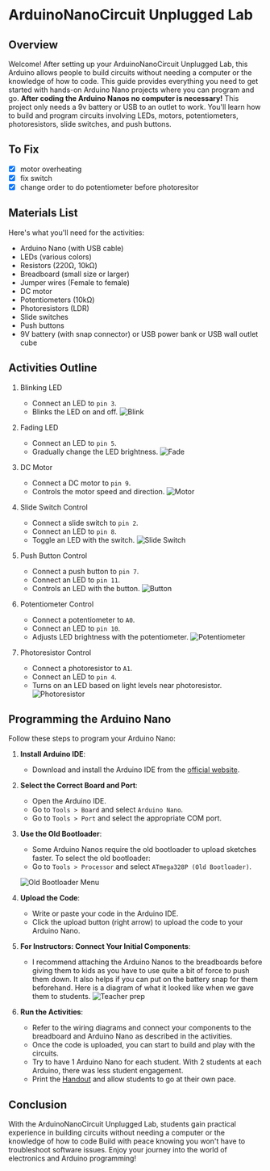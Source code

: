 # ArduinoNanoCircuit Unplugged Lab

## Overview

Welcome! After setting up your ArduinoNanoCircuit Unplugged Lab, this Arduino allows people to build circuits without needing a computer or the knowledge of how to code. This guide provides everything you need to get started with hands-on Arduino Nano projects where you can program and go. **After coding the Arduino Nanos no computer is necessary!** This project only needs a 9v battery or USB to an outlet to work. You'll learn how to build and program circuits involving LEDs, motors, potentiometers, photoresistors, slide switches, and push buttons.

## To Fix

- [x] motor overheating
- [x] fix switch
- [x] change order to do potentiometer before photoresitor

## Materials List

Here's what you'll need for the activities:

- Arduino Nano (with USB cable)
- LEDs (various colors)
- Resistors (220Ω, 10kΩ)
- Breadboard (small size or larger)
- Jumper wires (Female to female)
- DC motor
- Potentiometers (10kΩ)
- Photoresistors (LDR)
- Slide switches
- Push buttons
- 9V battery (with snap connector) or USB power bank or USB wall outlet cube

## Activities Outline

1. Blinking LED

   - Connect an LED to `pin 3`.
   - Blinks the LED on and off.
   ![Blink](led_basic_nano_bb.png)

1. Fading LED

   - Connect an LED to `pin 5`.
   - Gradually change the LED brightness.
   ![Fade](fade_nano_bb.png)

1. DC Motor

   - Connect a DC motor to `pin 9`.
   - Controls the motor speed and direction.
   ![Motor](motor_nano_bb.png)

1. Slide Switch Control

   - Connect a slide switch to `pin 2`.
   - Connect an LED to `pin 8`.
   - Toggle an LED with the switch.
   ![Slide Switch](led_switch_nano_bb.png)

1. Push Button Control

   - Connect a push button to `pin 7`.
   - Connect an LED to `pin 11`.
   - Controls an LED with the button.
   ![Button](button_nano_bb.png)

1. Potentiometer Control

   - Connect a potentiometer to `A0`.
   - Connect an LED to `pin 10`.
   - Adjusts LED brightness with the potentiometer.
   ![Potentiometer](potent_nano_bb.png)

1. Photoresistor Control

   - Connect a photoresistor to `A1`.
   - Connect an LED to `pin 4`.
   - Turns on an LED based on light levels near photoresistor.
   ![Photoresistor](photoresistor_nano_bb.png)


## Programming the Arduino Nano

Follow these steps to program your Arduino Nano:

1. **Install Arduino IDE**:

   - Download and install the Arduino IDE from the [official website](https://www.arduino.cc/en/software).

1. **Select the Correct Board and Port**:

   - Open the Arduino IDE.
   - Go to `Tools > Board` and select `Arduino Nano`.
   - Go to `Tools > Port` and select the appropriate COM port.

1. **Use the Old Bootloader**:

   - Some Arduino Nanos require the old bootloader to upload sketches faster. To select the old bootloader:
   - Go to `Tools > Processor` and select `ATmega328P (Old Bootloader)`.

   ![Old Bootloader Menu](old_boot_loader_menu.png)

1. **Upload the Code**:

   - Write or paste your code in the Arduino IDE.
   - Click the upload button (right arrow) to upload the code to your Arduino Nano.

1. **For Instructors: Connect Your Initial Components**:

   - I recommend attaching the Arduino Nanos to the breadboards before giving them to kids as you have to use quite a bit of force to push them down. It also helps if you can put on the battery snap for them beforehand. Here is a diagram of what it looked like when we gave them to students.
   ![Teacher prep](teacher_prep_bb.png)

1. **Run the Activities**:

   - Refer to the wiring diagrams and connect your components to the breadboard and Arduino Nano as described in the activities.
   - Once the code is uploaded, you can start to build and play with the circuits.
   - Try to have 1 Arduino Nano for each student. With 2 students at each Arduino, there was less student engagement.
   - Print the [Handout](handout.pdf) and allow students to go at their own pace.

## Conclusion

With the ArduinoNanoCircuit Unplugged Lab, students gain practical experience in building circuits without needing a computer or the knowledge of how to code Build with peace knowing you won't have to troubleshoot software issues. Enjoy your journey into the world of electronics and Arduino programming!
